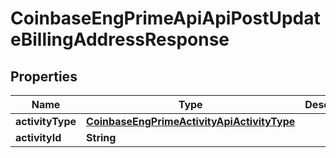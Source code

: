 
# CoinbaseEngPrimeApiApiPostUpdateBillingAddressResponse

## Properties
Name | Type | Description | Notes
------------ | ------------- | ------------- | -------------
**activityType** | [**CoinbaseEngPrimeActivityApiActivityType**](CoinbaseEngPrimeActivityApiActivityType.md) |  | 
**activityId** | **String** |  | 



